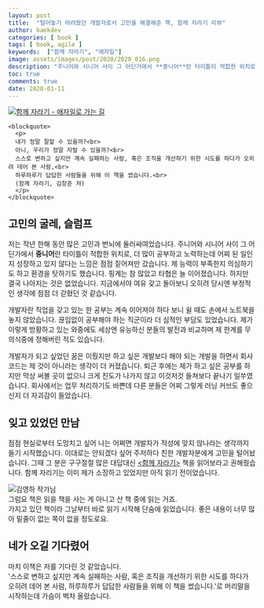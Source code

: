 ```yaml
---
layout: post
title:  "털어놓기 어려웠던 개발자로서 고민을 해결해준 책, 함께 자라기 리뷰"
author: baekdev
categories: [ book ]
tags: [ book, agile ]
keywords:  ["함께 자라기", "애자일"]  
image: assets/images/post/2020/2020_016.png   
description: "주니어와 시니어 사이 그 어딘가에서 **중니어**란 타이틀이 적합한 위치로 작년은 개발자로서 선뜻 털어놓기 어려웠던 고민이 많았던 한 해입니다. 해결하지 못한 고민들이 제 발목을 옥죄올 때 만난 책이 있습니다. 이 책은 마치 저를 기다린 것 같더군요. 제 고민들을 단 번에 해결해준 책, &lt;함께 자라기&gt;를 소개합니다."  
toc: true
comments: true  
date: 2020-01-11  
---  
```



<div class="row">
  <div class="col-md-5">
      <a href="https://coupa.ng/bl0Era" target="_blank"><img src="https://image.aladin.co.kr/product/17597/74/cover500/8966262333_1.jpg" style="max-width:500px; max-height: 300px;" alt="함께 자라기 - 애자일로 가는 길" /></a>  
  </div>
  
  <div class="col-md-7">
  
    <blockquote>
      <p>
      내가 정말 잘할 수 있을까?<br>
      아니, 우리가 정말 자랄 수 있을까?<br>
      스스로 변하고 싶지만 계속 실패하는 사람, 혹은 조직을 개선하기 위한 시도를 하다가 오히려 데어 본 사람,<br>
      하루하루가 답답한 사람들을 위해 이 책을 썼습니다.<br>
      (함께 자라기, 김창준 저)
      </p>
    </blockquote>
  
  </div>
</div>  


## 고민의 굴레, 슬럼프   

저는 작년 한해 동안 많은 고민과 번뇌에 둘러싸여었습니다. 주니어와 시니어 사이 그 어딘가에서 **중니어**란 타이틀이 적합한 위치로, 더 많이 공부하고 노력하는데 어찌 된 일인지 성장하고 있지 않다는 느낌은 점점 짙어져만 갔습니다. 제 능력이 부족한지 의심하기도 하고 환경을 탓하기도 했습니다. 핑계는 참 많았고 타협은 늘 이어졌습니다. 하지만 결국 나아지는 것은 없었습니다. 지금에서야 여유 갖고 돌아보니 오히려 당시엔 부정적인 생각에 점점 더 갇혔던 것 같습니다.  

개발자란 직업을 갖고 있는 한 공부는 계속 이어져야 하다 보니 쉴 때도 손에서 노트북을 놓지 않았습니다. 끊임없이 공부해야 하는 직군이라 더 심적인 부담도 있었습니다. 제가 이렇게 방황하고 있는 와중에도 세상엔 유능하신 분들의 발전과 비교하며 제 한계를 무의식중에 정해버린 적도 있습니다.  

개발자가 되고 싶었던 꿈은 이뤘지만 하고 싶은 개발보다 해야 되는 개발을 하면서 회사 코드는 제 것이 아니라는 생각이 더 커졌습니다. 퇴근 후에는 제가 하고 싶은 공부를 하지만 막상 써볼 곳이 없으니 크게 진도가 나가지 않고 이것저것 들쳐보다 끝나기 일쑤였습니다. 회사에서는 업무 처리하기도 바쁜데 다른 분들은 어찌 그렇게 러닝 커브도 좋으신지 더 자괴감이 들었습니다.  
  
  
  
## 잊고 있었던 만남  
점점 현실로부터 도망치고 싶어 나는 어쩌면 개발자가 적성에 맞지 않나라는 생각까지 들기 시작했습니다. 이대로는 안되겠다 싶어 주저하다 친한 개발자분에게 고민을 털어놨습니다. 
그때 그 분은 구구절절 많은 대답대신 <a href="https://coupa.ng/bl0Era" target="_blank">&lt;함께 자라기&gt;</a> 책을 읽어보라고 권해줬습니다. 함께 자리기는 이미 제가 소장하고 있었지만 아직 읽기 전이었습니다.  


![김영하 작가님]({{site.baseurl}}/{{site.assetsurl}}/images/post/2020/2020_016_001.jpg)  
그럼요 책은 읽을 책을 사는 게 아니고 산 책 중에 읽는 거죠.  
가지고 있던 책이라 그날부터 바로 읽기 시작해 단숨에 읽었습니다. 좋은 내용이 너무 많아 밑줄이 없는 쪽이 없을 정도로요.  
 

## 네가 오길 기다렸어  
마치 이책은 저를 기다린 것 같았습니다.  
'스스로 변하고 싶지만 계속 실패하는 사람, 혹은 조직을 개선하기 위한 시도를 하다가 오히려 데어 본 사람, 하루하루가 답답한 사람들을 위해 이 책을 썼습니다.'로 머리말을 시작하는데 가슴이 벅차 올랐습니다.  

